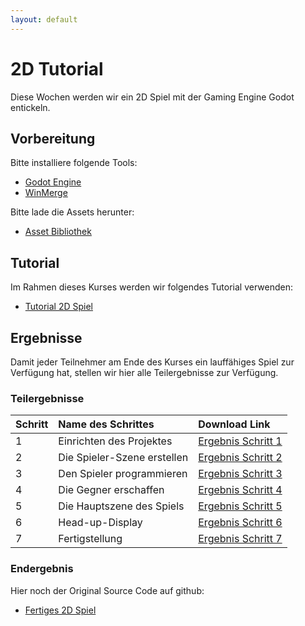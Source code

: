 ```yaml
---
layout: default
---
```


# 2D Tutorial
Diese Wochen werden wir ein 2D Spiel mit der Gaming Engine Godot entickeln.
## Vorbereitung

Bitte installiere folgende Tools:
* [Godot Engine](https://godotengine.org/download/windows/)
* [WinMerge](https://winmerge.org/downloads/?lang=de)


Bitte lade die Assets herunter:
* [Asset Bibliothek](https://godotengine.org/asset-library/asset/2712)

## Tutorial

Im Rahmen dieses Kurses werden wir folgendes Tutorial verwenden:
* [Tutorial 2D Spiel](https://docs.godotengine.org/de/4.x/getting_started/first_2d_game/index.html)

## Ergebnisse

Damit jeder Teilnehmer am Ende des Kurses ein lauffähiges Spiel zur Verfügung hat, stellen wir hier alle Teilergebnisse zur Verfügung.

### Teilergebnisse

| Schritt | Name des Schrittes | Download Link |
|:--------|:-------------------|:--------------|
| 1 | Einrichten des Projektes| [Ergebnis Schritt 1](./downloads/schritt-1.zip) |
| 2 | Die Spieler-Szene erstellen | [Ergebnis Schritt 2](./downloads/schritt-2.zip) |
| 3 | Den Spieler programmieren | [Ergebnis Schritt 3](./downloads/schritt-3.zip) |
| 4 | Die Gegner erschaffen | [Ergebnis Schritt 4](./downloads/schritt-4.zip) |
| 5 | Die Hauptszene des Spiels| [Ergebnis Schritt 5](./downloads/schritt-5.zip) |
| 6 | Head-up-Display | [Ergebnis Schritt 6](./downloads/schritt-6.zip) |
| 7 | Fertigstellung | [Ergebnis Schritt 7](./downloads/schritt-7.zip) |

### Endergebnis

Hier noch der Original Source Code auf github:

* [Fertiges 2D Spiel](https://github.com/godotengine/godot-demo-projects/tree/master/2d/dodge_the_creeps)



